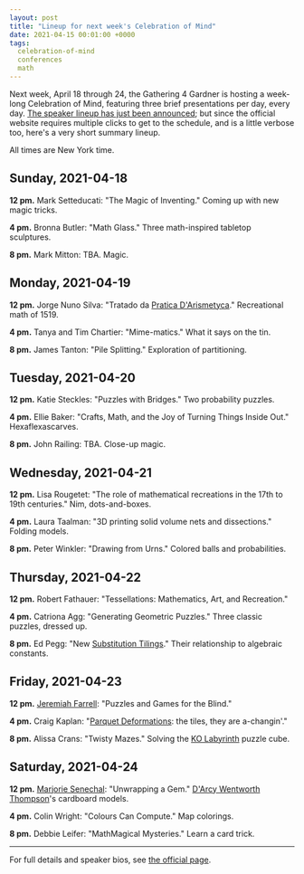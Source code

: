 ```yaml
---
layout: post
title: "Lineup for next week's Celebration of Mind"
date: 2021-04-15 00:01:00 +0000
tags:
  celebration-of-mind
  conferences
  math
---
```


Next week, April 18 through 24, the Gathering 4 Gardner is hosting a week-long
Celebration of Mind, featuring three brief presentations per day, every day.
[The speaker lineup has just been announced](https://www.gathering4gardner.org/g4gs-celebration-of-mind-april-2021/);
but since the official website requires multiple clicks to get to the schedule,
and is a little verbose too, here's a very short summary lineup.

All times are New York time.


## Sunday, 2021-04-18

<b>12 pm.</b>
Mark Setteducati: "The Magic of Inventing." Coming up with new magic tricks.

<b>4 pm.</b>
Bronna Butler: "Math Glass." Three math-inspired tabletop sculptures.

<b>8 pm.</b>
Mark Mitton: TBA. Magic.


## Monday, 2021-04-19

<b>12 pm.</b>
Jorge Nuno Silva: "Tratado da [Pratica D'Arismetyca](https://books.google.com/books?id=m8YKYYZQSrkC&pg=PA1)." Recreational math of 1519.

<b>4 pm.</b>
Tanya and Tim Chartier: "Mime-matics." What it says on the tin.

<b>8 pm.</b>
James Tanton: "Pile Splitting." Exploration of partitioning.


## Tuesday, 2021-04-20

<b>12 pm.</b>
Katie Steckles: "Puzzles with Bridges." Two probability puzzles.

<b>4 pm.</b>
Ellie Baker: "Crafts, Math, and the Joy of Turning Things Inside Out." Hexaflexascarves.

<b>8 pm.</b>
John Railing: TBA. Close-up magic.


## Wednesday, 2021-04-21

<b>12 pm.</b>
Lisa Rougetet: "The role of mathematical recreations in the 17th to 19th centuries." Nim, dots-and-boxes.

<b>4 pm.</b>
Laura Taalman: "3D printing solid volume nets and dissections." Folding models.

<b>8 pm.</b>
Peter Winkler: "Drawing from Urns." Colored balls and probabilities.


## Thursday, 2021-04-22

<b>12 pm.</b>
Robert Fathauer: "Tessellations: Mathematics, Art, and Recreation."

<b>4 pm.</b>
Catriona Agg: "Generating Geometric Puzzles." Three classic puzzles, dressed up.

<b>8 pm.</b>
Ed Pegg: "New [Substitution Tilings](https://en.wikipedia.org/wiki/Substitution_tiling)." Their relationship to algebraic constants.


## Friday, 2021-04-23

<b>12 pm.</b>
[Jeremiah Farrell](https://en.wikipedia.org/wiki/Jeremiah_Farrell): "Puzzles and Games for the Blind." 

<b>4 pm.</b>
Craig Kaplan: "[Parquet Deformations](http://www.tess-elation.co.uk/parquet-deformations): the tiles, they are a-changin'."

<b>8 pm.</b>
Alissa Crans: "Twisty Mazes." Solving the [KO Labyrinth](https://digitalcommons.lmu.edu/cgi/viewcontent.cgi?article=1025&context=facultypubnight) puzzle cube.


## Saturday, 2021-04-24

<b>12 pm.</b>
[Marjorie Senechal](https://en.wikipedia.org/wiki/Marjorie_Senechal):
"Unwrapping a Gem." [D'Arcy Wentworth Thompson](https://en.wikipedia.org/wiki/On_Growth_and_Form)'s cardboard models.

<b>4 pm.</b>
Colin Wright: "Colours Can Compute." Map colorings.

<b>8 pm.</b>
Debbie Leifer: "MathMagical Mysteries." Learn a card trick.

----

For full details and speaker bios, see
[the official page](https://www.gathering4gardner.org/g4gs-celebration-of-mind-april-2021/).
